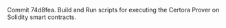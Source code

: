 Commit 74d8fea.                    Build and Run scripts for executing the Certora Prover on Solidity smart contracts.